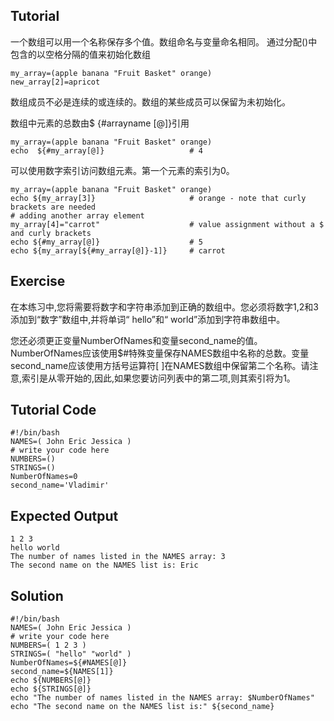 Tutorial
--------
一个数组可以用一个名称保存多个值。数组命名与变量命名相同。
通过分配()中包含的以空格分隔的值来初始化数组

    my_array=(apple banana "Fruit Basket" orange)
    new_array[2]=apricot

数组成员不必是连续的或连续的。数组的某些成员可以保留为未初始化。

数组中元素的总数由$ {#arrayname [@]}引用

    my_array=(apple banana "Fruit Basket" orange)
    echo  ${#my_array[@]}                   # 4

可以使用数字索引访问数组元素。第一个元素的索引为0。

    my_array=(apple banana "Fruit Basket" orange)
    echo ${my_array[3]}                     # orange - note that curly brackets are needed
    # adding another array element
    my_array[4]="carrot"                    # value assignment without a $ and curly brackets
    echo ${#my_array[@]}                    # 5
    echo ${my_array[${#my_array[@]}-1]}     # carrot

Exercise
--------
在本练习中,您将需要将数字和字符串添加到正确的数组中。您必须将数字1,2和3添加到“数字”数组中,并将单词“ hello”和“ world”添加到字符串数组中。

您还必须更正变量NumberOfNames和变量second_name的值。NumberOfNames应该使用$#特殊变量保存NAMES数组中名称的总数。变量second_name应该使用方括号运算符[ ]在NAMES数组中保留第二个名称。请注意,索引是从零开始的,因此,如果您要访问列表中的第二项,则其索引将为1。

Tutorial Code
-------------
    #!/bin/bash
    NAMES=( John Eric Jessica )
    # write your code here
    NUMBERS=()
    STRINGS=()
    NumberOfNames=0
    second_name='Vladimir'

Expected Output
---------------
    1 2 3
    hello world
    The number of names listed in the NAMES array: 3
    The second name on the NAMES list is: Eric

Solution
--------
    #!/bin/bash
    NAMES=( John Eric Jessica )
    # write your code here
    NUMBERS=( 1 2 3 )
    STRINGS=( "hello" "world" )
    NumberOfNames=${#NAMES[@]}
    second_name=${NAMES[1]}
    echo ${NUMBERS[@]}
    echo ${STRINGS[@]}
    echo "The number of names listed in the NAMES array: $NumberOfNames"
    echo "The second name on the NAMES list is:" ${second_name}
